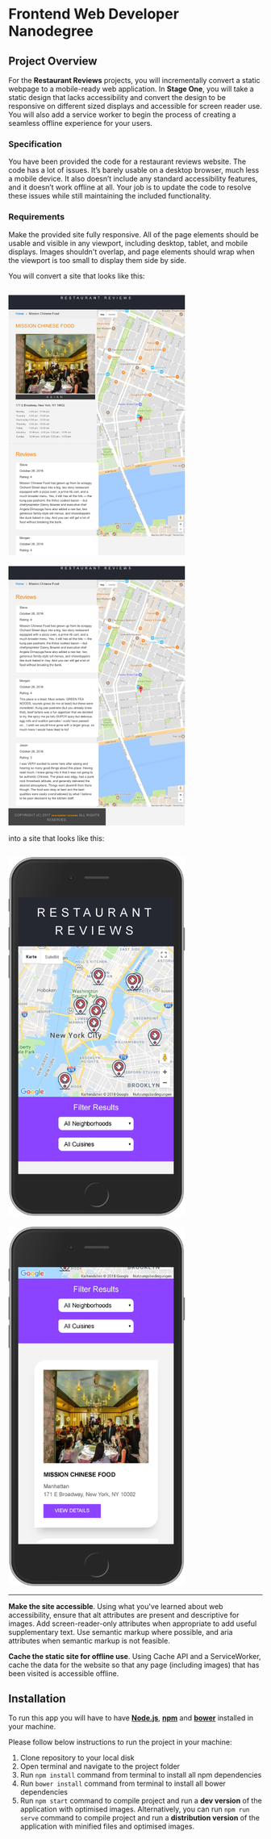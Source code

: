 # Frontend Web Developer Nanodegree

## Project Overview

For the **Restaurant Reviews** projects, you will incrementally convert a static webpage to a mobile-ready web application. In **Stage One**, you will take a static design that lacks accessibility and convert the design to be responsive on different sized displays and accessible for screen reader use. You will also add a service worker to begin the process of creating a seamless offline experience for your users.

### Specification

You have been provided the code for a restaurant reviews website. The code has a lot of issues. It’s barely usable on a desktop browser, much less a mobile device. It also doesn’t include any standard accessibility features, and it doesn’t work offline at all. Your job is to update the code to resolve these issues while still maintaining the included functionality.

### Requirements

Make the provided site fully responsive. All of the page elements should be usable and visible in any viewport, including desktop, tablet, and mobile displays. Images shouldn't overlap, and page elements should wrap when the viewport is too small to display them side by side.

You will convert a site that looks like this:

## <img src="./screenshots/starter-mobile-page-1.png" alt="initial Image app 1" width="350">

<img src="./screenshots/starter-mobile-page-2.png" alt="initial Image app 2" width="350">

into a site that looks like this:

## <img src="./screenshots/finished-mobile-page-1.png" alt="final Image app 1" width="350">

<img src="./screenshots/finished-mobile-page-2.png" alt="final Image app 2" width="350">

---

**Make the site accessible**. Using what you've learned about web accessibility, ensure that alt attributes are present and descriptive for images. Add screen-reader-only attributes when appropriate to add useful supplementary text. Use semantic markup where possible, and aria attributes when semantic markup is not feasible.

**Cache the static site for offline use**. Using Cache API and a ServiceWorker, cache the data for the website so that any page (including images) that has been visited is accessible offline.

## Installation

To run this app you will have to have [**Node.js**](https://nodejs.org/en/), [**npm**](https://www.npmjs.com/get-npm) and [**bower**](https://bower.io/) installed in your machine.

Please follow below instructions to run the project in your machine:

1.  Clone repository to your local disk
2.  Open terminal and navigate to the project folder
3.  Run `npm install` command from terminal to install all npm dependencies
4.  Run `bower install` command from terminal to install all bower dependencies
5.  Run `npm start` command to compile project and run a **dev version** of the application with optimised images. Alternatively, you can run `npm run serve` command to compile project and run a **distribution version** of the application with minified files and optimised images.
